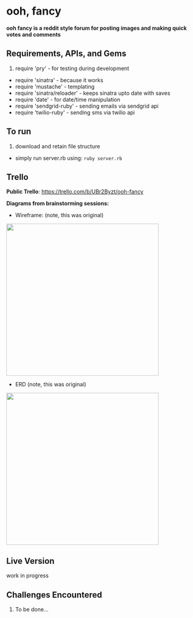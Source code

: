 # ooh, fancy

**ooh fancy is a reddit style forum for posting images and making quick votes and comments**

## Requirements, APIs, and Gems
1. require 'pry' - for testing during development
- require 'sinatra' - because it works
- require 'mustache' - templating
- require 'sinatra/reloader' - keeps sinatra upto date with saves
- require 'date' - for date/time manipulation
- require 'sendgrid-ruby' - sending emails via sendgrid api
- require 'twilio-ruby' - sending sms via twilio api

## To run
1. download and retain file structure
- simply run server.rb using:
`ruby server.rb`

## Trello
**Public Trello**:
https://trello.com/b/UBr2Byzt/ooh-fancy

**Diagrams from brainstorming sessions:**

* Wireframe:
(note, this was original)

 <img src=https://trello-attachments.s3.amazonaws.com/5492f97732633e7ec51b70ec/600x450/bc249e3a13e0c902a82b7e2bfb4853d8/2014-12-18_10.52.51.jpg width=400>

* ERD
(note, this was original)

 <img src=https://trello-attachments.s3.amazonaws.com/5492f2555a38ae8e6d86a6a8/600x450/8378376cf28ae2782fde2b6787c85e38/2014-12-18_14.50.41.jpg width=400>

## Live Version
work in progress

## Challenges Encountered

1. To be done...